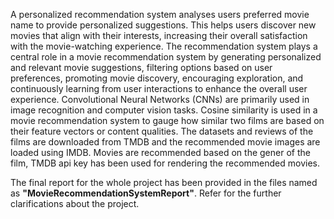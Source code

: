 A personalized recommendation system analyses users preferred movie name to provide personalized suggestions. 
This helps users discover new movies that align with their interests, increasing their overall satisfaction with the movie-watching experience.
The recommendation system plays a central role in a movie recommendation system by generating personalized and relevant movie suggestions, filtering options based on user preferences, promoting movie discovery, encouraging exploration, and continuously learning from user interactions to enhance the overall user experience.
Convolutional Neural Networks (CNNs) are primarily used in image recognition and computer vision tasks. 
Cosine similarity is used in a movie recommendation system to gauge how similar two films are based on their feature vectors or content qualities. 
The datasets and reviews of the films are downloaded from TMDB and the recommended movie images are loaded using IMDB. 
Movies are recommended based on the gener of the film, TMDB api key has been used for rendering the recommended movies.


The final report for the whole project has been provided in the files named as **"MovieRecommendationSystemReport"**. 
Refer for the further clarifications about the project.
